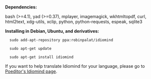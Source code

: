 



<b>Dependencies:</b>

bash (>=4.1), yad (>=0.37), mplayer, imagemagick, wkhtmltopdf, curl, html2text, xdg-utils, xclip, python, python-requests, espeak, sqlite3



<b>Installing in Debian, Ubuntu, and derivatives:</b>


      sudo add-apt-repository ppa:robinpalat/idiomind
      
      sudo apt-get update
      
      sudo apt-get install idiomind

If you want to help translate Idiomind for your language, please go to <a href='https://poeditor.com/join/project/Nc2kc89iSY'>Poeditor's Idiomind page</a>.

